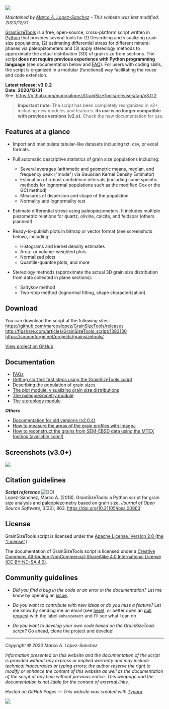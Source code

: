 ![](https://raw.githubusercontent.com/marcoalopez/GrainSizeTools/master/FIGURES/new_header.webp)

_Maintained by [Marco A. Lopez-Sanchez](https://marcoalopez.github.io/) - This website was last modified: 2020/12/31_

[GrainSizeTools](https://doi.org/10.21105/joss.00863) is a free, open-source, cross-platform script written in [Python](https://www.python.org/) that provides several tools for (1) Describing and visualizing grain size populations, (2) estimating differential stress for different mineral phases via paleopizometers and (3) apply stereology methods to approximate the actual distribution (3D) of grain size from sections. The script **does not require previous experience with Python programming language** (see documentation below and [FAQ](https://github.com/marcoalopez/GrainSizeTools/blob/master/DOCS/FAQ.md)). For users with coding skills, the script is organized in a modular (functional) way facilitating the reuse and code extension.

**Latest release: v3.0.2**  
**Date: 2020/12/31**  
See: https://github.com/marcoalopez/GrainSizeTools/releases/tag/v3.0.2

> **Important note**: The script has been completely reorganized in v3+, including new modules and features. **Its use is no longer compatible with previous versions (v2.x).** Check the new documentation for use.


## Features at a glance

- Import and manipulate tabular-like datasets including txt, csv, or excel formats.

- Full automatic descriptive statistics of grain size populations including:

  - Several averages (arithmetic and geometric means, median, and frequency peak ("mode") via Gaussian Kernel Density Estimator)
  - Estimation of robust confidence intervals (including some specific methods for lognormal populations such as the modified Cox or the GCI method)
  - Measures of dispersion and shape of the population
  - Normality and lognormality test

- Estimate differential stress using paleopiezometers. It includes multiple piezometric relations for quartz, olivine, calcite, and feldspar (others planned!)

- Ready-to-publish plots in bitmap or vector format (see screenshots below), including:

  - Histograms and kernel density estimates
  - Area- or volume-weighted plots
  - Normalized plots
  - Quantile-quantile plots, and more

- Stereology methods (approximate the actual 3D grain size distribution from data collected in plane sections):

  - Saltykov method
  - Two-step method (lognormal fitting, shape characterization)

## Download

You can download the script at the following sites:  
https://github.com/marcoalopez/GrainSizeTools/releases  
http://figshare.com/articles/GrainSizeTools_script/1383130  
https://sourceforge.net/projects/grainsizetools/

[View project on GitHub](https://github.com/marcoalopez/GrainSizeTools)

## Documentation

* [FAQs](https://github.com/marcoalopez/GrainSizeTools/blob/master/DOCS/FAQ.md)
* [Getting started: first steps using the GrainSizeTools script](https://github.com/marcoalopez/GrainSizeTools/blob/master/DOCS/_first_steps.md)
* [Describing the population of grain sizes](https://github.com/marcoalopez/GrainSizeTools/blob/master/DOCS/_describe.md)
* [The plot module: visualizing grain size distributions](https://github.com/marcoalopez/GrainSizeTools/blob/master/DOCS/_Plot_module.md)
* [The paleopiezometry module](https://github.com/marcoalopez/GrainSizeTools/blob/master/DOCS/_Paleopizometry.md)
* [The stereology module](https://github.com/marcoalopez/GrainSizeTools/blob/master/DOCS/_Stereology_module.md)

***Others***

* [Documentation for old versions (v2.0.4)](https://github.com/marcoalopez/GrainSizeTools/blob/master/DOCS/brief_tutorial.md)
* [How to measure the areas of the grain profiles with ImageJ](https://github.com/marcoalopez/GrainSizeTools/blob/master/DOCS/imageJ_tutorial.md)
* [How to reconstruct the grains from SEM-EBSD data using the MTEX toolbox (available soon!)](https://github.com/marcoalopez/GrainSizeTools/blob/master/DOCS/ebsd_mtex_tutorial.md)

## Screenshots (v3.0+)

![](https://raw.githubusercontent.com/marcoalopez/GrainSizeTools/master/FIGURES/screenshots-01.webp)

## Citation guidelines

***Script reference***  ![DOI](http://joss.theoj.org/papers/10.21105/joss.00863/status.svg)  
Lopez-Sanchez, Marco A. (2018). GrainSizeTools: a Python script for grain size analysis and paleopiezometry based on grain size. *Journal of Open Source Software*, 3(30), 863, https://doi.org/10.21105/joss.00863

## License

GrainSizeTools script is licensed under the [Apache License, Version 2.0 (the "License")](http://www.apache.org/licenses/LICENSE-2.0)

The documentation of GrainSizeTools script is licensed under a [Creative Commons Attribution-NonCommercial-ShareAlike 4.0 International License (CC BY-NC-SA 4.0)](https://creativecommons.org/licenses/by-nc-sa/4.0/). 

## Community guidelines

- *Did you find a bug in the code or an error in the documentation?* Let me know by opening an [issue](https://github.com/marcoalopez/GrainSizeTools/issues).

- *Do you want to contribute with new ideas or do you miss a feature?* Let me know by sending me an email (see [here](https://github.com/marcoalopez )), or better open an [pull request](https://github.com/marcoalopez/GrainSizeTools/pulls) with the label ``enhancement`` and I'll see what I can do
- *Do you want to develop your own code based on the GrainSizeTools script?* Go ahead, clone the project and develop!



---
*Copyright © 2020 Marco A. Lopez-Sanchez*  

*Information presented on this website and the documentation of the script is provided without any express or implied warranty and may include technical inaccuracies or typing errors; the author reserve the right to modify or enhance the content of this website as well as the documentation of the script at any time without previous notice. This webpage and the documentation is not liable for the content of external links.*  

*Hosted on GitHub Pages — This website was created with [Typora](https://typora.io/)*

![](https://raw.githubusercontent.com/marcoalopez/GrainSizeTools/master/FIGURES/footer.webp)